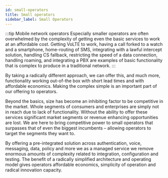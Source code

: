 ```yaml
---
id: small-operators
title: Small operators
sidebar_label: Small Operators
---
```


:::tip Mobile network operators 
Especially smaller operators are often overwhelmed by the complexity of getting even the basic services to work at an affordable cost. Getting VoLTE to work, having a call forked to a watch and a smartphone, home-routing of SMS, integrating with a lawful intercept solution, handling CS fallback, restricting the speed of a data connection, handling roaming, and integrating a PBX are examples of basic functionality that is complex to produce in a traditional network.
:::

By taking a radically different approach, we can offer this, and much more, functionality working out-of-the box with short lead times and with affordable economics. Making the complex simple is an important part of our offering to operators.

Beyond the basics, size has become an inhibiting factor to be competitive in the market. Whole segments of consumers and enterprises are simply not in reach due to lack of functionality. Without the ability to offer these services significant market segments or revenue enhancing opportunities are lost. We are here to bring competitive power to small operators that surpasses that of even the biggest incumbents – allowing operators to target the segments they want to.

By offering a pre-integrated solution across authentication, voice, messaging, data, policy and more we as a managed service we remove enormous amounts of complexity related to integration, configuration and testing. The benefit of a radically simplified architecture and operating model gives operators affordable economics, simplicity of operation and radical innovation capacity.

